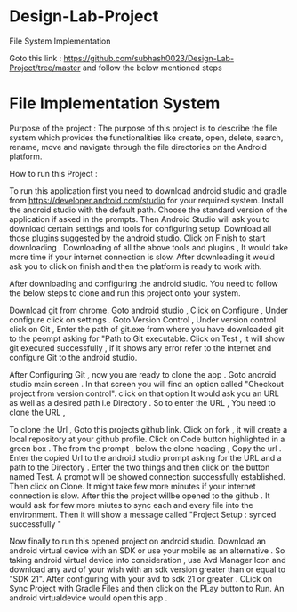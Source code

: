 # Design-Lab-Project
File System Implementation

Goto this link : https://github.com/subhash0023/Design-Lab-Project/tree/master and follow the below mentioned steps

# File Implementation System
Purpose of the project :
The purpose of this project is to describe the file system which provides the functionalities like create, open, delete, search, rename, move and navigate through the file directories on the Android platform.


How to run this Project :

To run this application first you need to download android studio and gradle from https://developer.android.com/studio for your required system.
Install the android studio with the default path.
Choose the standard version of the application if asked in the prompts.
Then Android Studio will ask you to download certain settings and tools  for configuring setup.
Download all those plugins suggested by the android studio.
Click on Finish to start downloading .
Downloading of all the above tools and plugins , It would take more time if your internet connection is slow.
After downloading it would ask you to click on finish and then the platform is ready to work with.

After downloading and configuring the android studio.
You need to follow the below steps to clone and run this project onto your system.

Download git from chrome.
Goto android studio , Click on Configure , Under configure click on settings .
Goto Version Control , Under version control click on Git , Enter the path of git.exe from where you have downloaded git  to the peompt asking for "Path to Git executable.
Click on Test , it will show git executed successfully , if it shows any error refer to the internet and configure Git to the android studio.

After Configuring Git , now you are ready to clone the app .
Goto android studio main screen .
In that screen you will find an option called "Checkout project from version control".
click on that option It would ask you an URL as well as a desired path i.e Directory .
So to enter the URL , You need to clone the URL ,

To clone the Url , Goto this projects github link.
Click on fork , it will create a local repository at your github profile.
Click on Code button highlighted in a green box .
The from the prompt , below the clone heading , Copy the url .
Enter the copied Url to the android studio prompt asking for the URL and a path to the Directory .
Enter the two things and then click on the button named Test.
A prompt will be showed connection successfully established.
Then click on Clone.
It might take few more minutes if your internet connection is slow.
After this the project willbe opened to the github . It would ask for few more miutes to sync each and every file into the environment.
Then it will show a message called "Project Setup : synced successfully "

Now finally to run this opened project on android studio.
Download an android virtual device with an SDK or use your mobile as an alternative .
So taking android virtual device into consideration , use Avd Manager Icon and download any avd of your wish with an sdk version greater than or equal to "SDK 21".
After configuring with your avd to sdk 21 or greater . CLick on Sync Project with Gradle Files and then click on the PLay button to Run.
An android virtualdevice would open this app .





